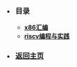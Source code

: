 <!-- 导航栏 -->

* <h3 style="padding-left: 3px">目录</h3>

    * [<b>x86汇编</b>](/blog/study/x86汇编/1_8086CPU的设计.md)
    * [<b>riscv编程与实践</b>](/blog/study/riscv编程与实践/1_实验环境搭建.md)

* <a href="/#/"><h3 style="padding-left: 3px">返回主页</h3></a>